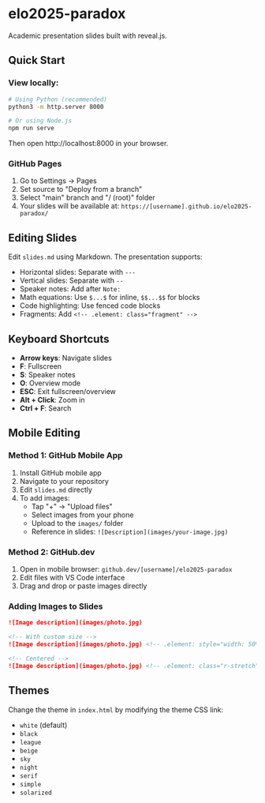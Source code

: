 # elo2025-paradox

Academic presentation slides built with reveal.js.

## Quick Start

### View locally:
```bash
# Using Python (recommended)
python3 -m http.server 8000

# Or using Node.js
npm run serve
```

Then open http://localhost:8000 in your browser.

### GitHub Pages

1. Go to Settings → Pages
2. Set source to "Deploy from a branch"
3. Select "main" branch and "/ (root)" folder
4. Your slides will be available at: `https://[username].github.io/elo2025-paradox/`

## Editing Slides

Edit `slides.md` using Markdown. The presentation supports:

- Horizontal slides: Separate with `---`
- Vertical slides: Separate with `--`
- Speaker notes: Add after `Note:`
- Math equations: Use `$...$` for inline, `$$...$$` for blocks
- Code highlighting: Use fenced code blocks
- Fragments: Add `<!-- .element: class="fragment" -->`

## Keyboard Shortcuts

- **Arrow keys**: Navigate slides
- **F**: Fullscreen
- **S**: Speaker notes
- **O**: Overview mode
- **ESC**: Exit fullscreen/overview
- **Alt + Click**: Zoom in
- **Ctrl + F**: Search

## Mobile Editing

### Method 1: GitHub Mobile App
1. Install GitHub mobile app
2. Navigate to your repository
3. Edit `slides.md` directly
4. To add images:
   - Tap "+" → "Upload files"
   - Select images from your phone
   - Upload to the `images/` folder
   - Reference in slides: `![Description](images/your-image.jpg)`

### Method 2: GitHub.dev
1. Open in mobile browser: `github.dev/[username]/elo2025-paradox`
2. Edit files with VS Code interface
3. Drag and drop or paste images directly

### Adding Images to Slides
```markdown
![Image description](images/photo.jpg)

<!-- With custom size -->
![Image description](images/photo.jpg) <!-- .element: style="width: 50%;" -->

<!-- Centered -->
![Image description](images/photo.jpg) <!-- .element: class="r-stretch" -->
```

## Themes

Change the theme in `index.html` by modifying the theme CSS link:
- `white` (default)
- `black`
- `league`
- `beige`
- `sky`
- `night`
- `serif`
- `simple`
- `solarized`